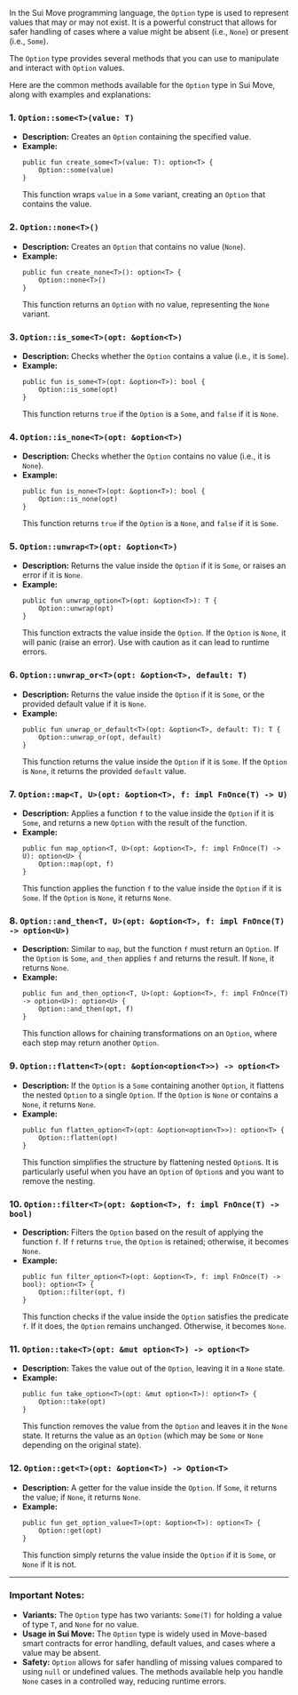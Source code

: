 In the Sui Move programming language, the `Option` type is used to represent values that may or may not exist. It is a powerful construct that allows for safer handling of cases where a value might be absent (i.e., `None`) or present (i.e., `Some`).

The `Option` type provides several methods that you can use to manipulate and interact with `Option` values.

Here are the common methods available for the `Option` type in Sui Move, along with examples and explanations:

### 1. **`Option::some<T>(value: T)`**
   - **Description:** Creates an `Option` containing the specified value.
   - **Example:**
     ```move
     public fun create_some<T>(value: T): option<T> {
         Option::some(value)
     }
     ```
     This function wraps `value` in a `Some` variant, creating an `Option` that contains the value.

### 2. **`Option::none<T>()`**
   - **Description:** Creates an `Option` that contains no value (`None`).
   - **Example:**
     ```move
     public fun create_none<T>(): option<T> {
         Option::none<T>()
     }
     ```
     This function returns an `Option` with no value, representing the `None` variant.

### 3. **`Option::is_some<T>(opt: &option<T>)`**
   - **Description:** Checks whether the `Option` contains a value (i.e., it is `Some`).
   - **Example:**
     ```move
     public fun is_some<T>(opt: &option<T>): bool {
         Option::is_some(opt)
     }
     ```
     This function returns `true` if the `Option` is a `Some`, and `false` if it is `None`.

### 4. **`Option::is_none<T>(opt: &option<T>)`**
   - **Description:** Checks whether the `Option` contains no value (i.e., it is `None`).
   - **Example:**
     ```move
     public fun is_none<T>(opt: &option<T>): bool {
         Option::is_none(opt)
     }
     ```
     This function returns `true` if the `Option` is a `None`, and `false` if it is `Some`.

### 5. **`Option::unwrap<T>(opt: &option<T>)`**
   - **Description:** Returns the value inside the `Option` if it is `Some`, or raises an error if it is `None`.
   - **Example:**
     ```move
     public fun unwrap_option<T>(opt: &option<T>): T {
         Option::unwrap(opt)
     }
     ```
     This function extracts the value inside the `Option`. If the `Option` is `None`, it will panic (raise an error). Use with caution as it can lead to runtime errors.

### 6. **`Option::unwrap_or<T>(opt: &option<T>, default: T)`**
   - **Description:** Returns the value inside the `Option` if it is `Some`, or the provided default value if it is `None`.
   - **Example:**
     ```move
     public fun unwrap_or_default<T>(opt: &option<T>, default: T): T {
         Option::unwrap_or(opt, default)
     }
     ```
     This function returns the value inside the `Option` if it is `Some`. If the `Option` is `None`, it returns the provided `default` value.

### 7. **`Option::map<T, U>(opt: &option<T>, f: impl FnOnce(T) -> U)`**
   - **Description:** Applies a function `f` to the value inside the `Option` if it is `Some`, and returns a new `Option` with the result of the function.
   - **Example:**
     ```move
     public fun map_option<T, U>(opt: &option<T>, f: impl FnOnce(T) -> U): option<U> {
         Option::map(opt, f)
     }
     ```
     This function applies the function `f` to the value inside the `Option` if it is `Some`. If the `Option` is `None`, it returns `None`.

### 8. **`Option::and_then<T, U>(opt: &option<T>, f: impl FnOnce(T) -> option<U>)`**
   - **Description:** Similar to `map`, but the function `f` must return an `Option`. If the `Option` is `Some`, `and_then` applies `f` and returns the result. If `None`, it returns `None`.
   - **Example:**
     ```move
     public fun and_then_option<T, U>(opt: &option<T>, f: impl FnOnce(T) -> option<U>): option<U> {
         Option::and_then(opt, f)
     }
     ```
     This function allows for chaining transformations on an `Option`, where each step may return another `Option`.

### 9. **`Option::flatten<T>(opt: &option<option<T>>) -> option<T>`**
   - **Description:** If the `Option` is a `Some` containing another `Option`, it flattens the nested `Option` to a single `Option`. If the `Option` is `None` or contains a `None`, it returns `None`.
   - **Example:**
     ```move
     public fun flatten_option<T>(opt: &option<option<T>>): option<T> {
         Option::flatten(opt)
     }
     ```
     This function simplifies the structure by flattening nested `Option`s. It is particularly useful when you have an `Option` of `Option`s and you want to remove the nesting.

### 10. **`Option::filter<T>(opt: &option<T>, f: impl FnOnce(T) -> bool)`**
   - **Description:** Filters the `Option` based on the result of applying the function `f`. If `f` returns `true`, the `Option` is retained; otherwise, it becomes `None`.
   - **Example:**
     ```move
     public fun filter_option<T>(opt: &option<T>, f: impl FnOnce(T) -> bool): option<T> {
         Option::filter(opt, f)
     }
     ```
     This function checks if the value inside the `Option` satisfies the predicate `f`. If it does, the `Option` remains unchanged. Otherwise, it becomes `None`.

### 11. **`Option::take<T>(opt: &mut option<T>) -> option<T>`**
   - **Description:** Takes the value out of the `Option`, leaving it in a `None` state.
   - **Example:**
     ```move
     public fun take_option<T>(opt: &mut option<T>): option<T> {
         Option::take(opt)
     }
     ```
     This function removes the value from the `Option` and leaves it in the `None` state. It returns the value as an `Option` (which may be `Some` or `None` depending on the original state).

### 12. **`Option::get<T>(opt: &option<T>) -> Option<T>`**
   - **Description:** A getter for the value inside the `Option`. If `Some`, it returns the value; if `None`, it returns `None`.
   - **Example:**
     ```move
     public fun get_option_value<T>(opt: &option<T>): option<T> {
         Option::get(opt)
     }
     ```
     This function simply returns the value inside the `Option` if it is `Some`, or `None` if it is not.

---

### Important Notes:
- **Variants:** The `Option` type has two variants: `Some(T)` for holding a value of type `T`, and `None` for no value.
- **Usage in Sui Move:** The `Option` type is widely used in Move-based smart contracts for error handling, default values, and cases where a value may be absent.
- **Safety:** `Option` allows for safer handling of missing values compared to using `null` or undefined values. The methods available help you handle `None` cases in a controlled way, reducing runtime errors.
